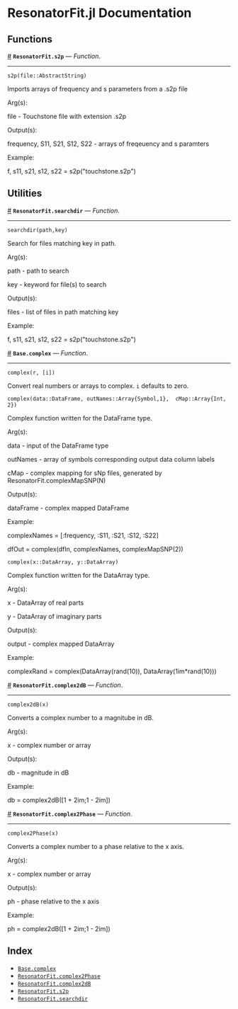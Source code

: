 
<a id='ResonatorFit.jl-Documentation-1'></a>

# ResonatorFit.jl Documentation


<a id='Functions-1'></a>

## Functions

<a id='ResonatorFit.s2p' href='#ResonatorFit.s2p'>#</a>
**`ResonatorFit.s2p`** &mdash; *Function*.

---


```
s2p(file::AbstractString)
```

Imports arrays of frequency and s parameters from a .s2p file

Arg(s):

file - Touchstone file with extension .s2p

Output(s):

frequency, S11, S21, S12, S22 - arrays of freqeuency and s paramters

Example:

f, s11, s21, s12, s22 = s2p("touchstone.s2p")


<a id='Utilities-1'></a>

## Utilities

<a id='ResonatorFit.searchdir' href='#ResonatorFit.searchdir'>#</a>
**`ResonatorFit.searchdir`** &mdash; *Function*.

---


```
searchdir(path,key)
```

Search for files matching key in path.

Arg(s):

path - path to search

key - keyword for file(s) to search

Output(s):

files - list of files in path matching key

Example:

f, s11, s21, s12, s22 = s2p("touchstone.s2p")

<a id='Base.complex' href='#Base.complex'>#</a>
**`Base.complex`** &mdash; *Function*.

---


```
complex(r, [i])
```

Convert real numbers or arrays to complex. `i` defaults to zero.

```
complex(data::DataFrame, outNames::Array{Symbol,1},  cMap::Array{Int, 2})
```

Complex function written for the DataFrame type.

Arg(s):

data - input of the DataFrame type

outNames - array of symbols corresponding output data column labels

cMap - complex mapping for sNp files, generated by ResonatorFit.complexMapSNP(N)

Output(s):

dataFrame - complex mapped DataFrame

Example:

complexNames = [:frequency, :S11, :S21, :S12, :S22]

dfOut = complex(dfIn, complexNames, complexMapSNP(2))

```
complex(x::DataArray, y::DataArray)
```

Complex function written for the DataArray type.

Arg(s):

x - DataArray of real parts

y - DataArray of imaginary parts

Output(s):

output - complex mapped DataArray

Example:

complexRand = complex(DataArray(rand(10)), DataArray(1im*rand(10)))

<a id='ResonatorFit.complex2dB' href='#ResonatorFit.complex2dB'>#</a>
**`ResonatorFit.complex2dB`** &mdash; *Function*.

---


```
complex2dB(x)
```

Converts a complex number to a magnitube in dB.

Arg(s):

x - complex number or array

Output(s):

db - magnitude in dB

Example:

db = complex2dB([1 + 2im;1 - 2im])

<a id='ResonatorFit.complex2Phase' href='#ResonatorFit.complex2Phase'>#</a>
**`ResonatorFit.complex2Phase`** &mdash; *Function*.

---


```
complex2Phase(x)
```

Converts a complex number to a phase relative to the x axis.

Arg(s):

x - complex number or array

Output(s):

ph - phase relative to the x axis

Example:

ph = complex2dB([1 + 2im;1 - 2im])


<a id='Index-1'></a>

## Index

- [`Base.complex`](index.md#Base.complex)
- [`ResonatorFit.complex2Phase`](index.md#ResonatorFit.complex2Phase)
- [`ResonatorFit.complex2dB`](index.md#ResonatorFit.complex2dB)
- [`ResonatorFit.s2p`](index.md#ResonatorFit.s2p)
- [`ResonatorFit.searchdir`](index.md#ResonatorFit.searchdir)
